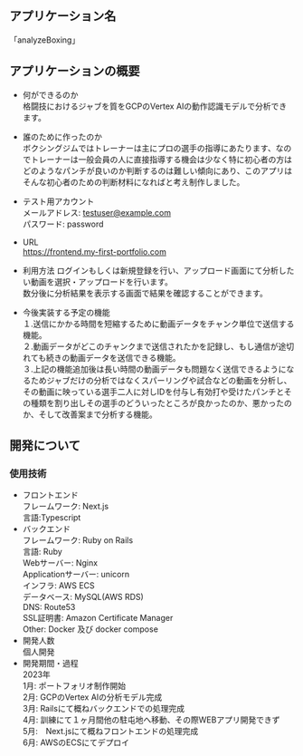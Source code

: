 ## アプリケーション名
「analyzeBoxing」
## アプリケーションの概要
- 何ができるのか  
格闘技におけるジャブを質をGCPのVertex AIの動作認識モデルで分析できます。  
  
- 誰のために作ったのか  
ボクシングジムではトレーナーは主にプロの選手の指導にあたります、なのでトレーナーは一般会員の人に直接指導する機会は少なく特に初心者の方はどのようなパンチが良いのか判断するのは難しい傾向にあり、このアプリはそんな初心者のための判断材料になればと考え制作しました。

- テスト用アカウント  
メールアドレス: testuser@example.com  
パスワード: password

- URL  
https://frontend.my-first-portfolio.com

- 利用方法 
ログインもしくは新規登録を行い、アップロード画面にて分析したい動画を選択・アップロードを行います。  
数分後に分析結果を表示する画面で結果を確認することができます。

- 今後実装する予定の機能  
１.送信にかかる時間を短縮するために動画データをチャンク単位で送信する機能。  
２.動画データがどこのチャンクまで送信されたかを記録し、もし通信が途切れても続きの動画データを送信できる機能。  
３.上記の機能追加後は長い時間の動画データも問題なく送信できるようになるためジャブだけの分析ではなくスパーリングや試合などの動画を分析し、その動画に映っている選手二人に対しIDを付与し有効打や受けたパンチとその種類を割り出しその選手のどういったところが良かったのか、悪かったのか、そして改善案まで分析する機能。

## 開発について
### 使用技術  
- フロントエンド  
フレームワーク: Next.js   
言語:Typescript  
- バックエンド  
フレームワーク: Ruby on Rails  
言語: Ruby  
Webサーバー: Nginx  
Applicationサーバー: unicorn  
インフラ: AWS ECS  
データベース: MySQL(AWS RDS)  
DNS: Route53  
SSL証明書: Amazon Certificate Manager  
Other: Docker 及び docker compose  
- 開発人数  
個人開発  
- 開発期間・過程  
2023年  
1月: ポートフォリオ制作開始  
2月: GCPのVertex AIの分析モデル完成  
3月: Railsにて概ねバックエンドでの処理完成  
4月: 訓練にて１ヶ月間他の駐屯地へ移動、その際WEBアプリ開発できず  
5月:　Next.jsにて概ねフロントエンドの処理完成  
6月: AWSのECSにてデプロイ





